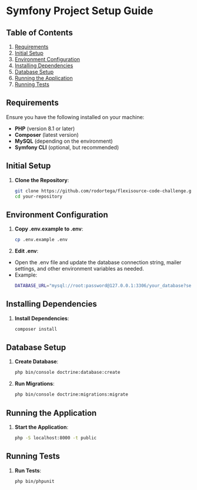 # Symfony Project Setup Guide

## Table of Contents
1. [Requirements](#requirements)
2. [Initial Setup](#initial-setup)
3. [Environment Configuration](#environment-configuration)
4. [Installing Dependencies](#installing-dependencies)
5. [Database Setup](#database-setup)
6. [Running the Application](#running-the-application)
7. [Running Tests](#running-tests)

## Requirements
Ensure you have the following installed on your machine:
- **PHP** (version 8.1 or later)
- **Composer** (latest version)
- **MySQL** (depending on the environment)
- **Symfony CLI** (optional, but recommended)

## Initial Setup

1. **Clone the Repository**:
   ```bash
   git clone https://github.com/rodortega/flexisource-code-challenge.git
   cd your-repository

## Environment Configuration
1. **Copy .env.example to .env**:
   ```bash
   cp .env.example .env
   ```

2. **Edit .env**:
- Open the .env file and update the database connection string, mailer settings, and other environment variables as needed.
- Example:
   ```bash
   DATABASE_URL="mysql://root:password@127.0.0.1:3306/your_database?serverVersion=8.0"
   ```

## Installing Dependencies
1. **Install Dependencies**:
   ```bash
   composer install
   ```

## Database Setup
1. **Create Database**:
   ```bash
   php bin/console doctrine:database:create
   ```

2. **Run Migrations**:
   ```bash
   php bin/console doctrine:migrations:migrate
   ```

## Running the Application
1. **Start the Application**:
   ```bash
   php -S localhost:8000 -t public
   ```

## Running Tests
1. **Run Tests**:
   ```bash
   php bin/phpunit
   ```